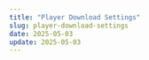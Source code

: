 ```yaml
---
title: "Player Download Settings"
slug: player-download-settings
date: 2025-05-03
update: 2025-05-03
---
```


